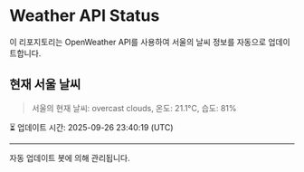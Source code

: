 
# Weather API Status

이 리포지토리는 OpenWeather API를 사용하여 서울의 날씨 정보를 자동으로 업데이트합니다.

## 현재 서울 날씨
> 서울의 현재 날씨: overcast clouds, 온도: 21.1°C, 습도: 81%

⏳ 업데이트 시간: 2025-09-26 23:40:19 (UTC)

---
자동 업데이트 봇에 의해 관리됩니다.
